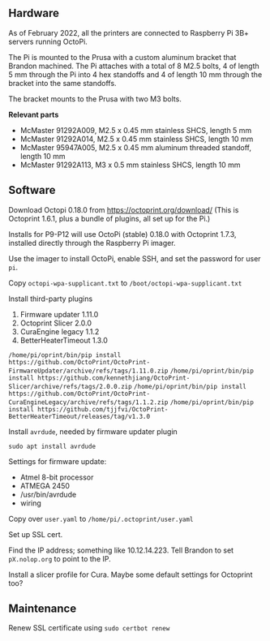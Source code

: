 ## Hardware ##

As of February 2022, all the printers are connected to Raspberry Pi 3B+ servers running OctoPi.

The Pi is mounted to the Prusa with a custom aluminum bracket that Brandon machined. The Pi attaches with a total of 8 M2.5 bolts, 4 of length 5 mm through the Pi into 4 hex standoffs and 4 of length 10 mm through the bracket into the same standoffs.

The bracket mounts to the Prusa with two M3 bolts.

**Relevant parts**

* McMaster 91292A009, M2.5 x 0.45 mm stainless SHCS, length 5 mm
* McMaster 91292A014, M2.5 x 0.45 mm stainless SHCS, length 10 mm
* McMaster 95947A005, M2.5 x 0.45 mm aluminum threaded standoff, length 10 mm
* McMaster 91292A113, M3 x 0.5 mm stainless SHCS, length 10 mm

## Software ##

Download Octopi 0.18.0 from https://octoprint.org/download/ (This is Octoprint 1.6.1, plus a bundle of plugins, all set up for the Pi.)

Installs for P9-P12 will use OctoPi (stable) 0.18.0 with Octoprint 1.7.3, installed directly through the Raspberry Pi imager.

Use the imager to install OctoPi, enable SSH, and set the password for user `pi`.

Copy `octopi-wpa-supplicant.txt` to `/boot/octopi-wpa-supplicant.txt`

Install third-party plugins

1. Firmware updater 1.11.0
2. Octoprint Slicer 2.0.0
3. CuraEngine legacy 1.1.2
4. BetterHeaterTimeout 1.3.0

`/home/pi/oprint/bin/pip install https://github.com/OctoPrint/OctoPrint-FirmwareUpdater/archive/refs/tags/1.11.0.zip`
`/home/pi/oprint/bin/pip install https://github.com/kennethjiang/OctoPrint-Slicer/archive/refs/tags/2.0.0.zip`
`/home/pi/oprint/bin/pip install https://github.com/OctoPrint/OctoPrint-CuraEngineLegacy/archive/refs/tags/1.1.2.zip`
`/home/pi/oprint/bin/pip install https://github.com/tjjfvi/OctoPrint-BetterHeaterTimeout/releases/tag/v1.3.0`

Install `avrdude`, needed by firmware updater plugin

`sudo apt install avrdude`

Settings for firmware update:

* Atmel 8-bit processor
* ATMEGA 2450
* /usr/bin/avrdude
* wiring

Copy over `user.yaml` to `/home/pi/.octoprint/user.yaml`

Set up SSL cert.

Find the IP address; something like 10.12.14.223. Tell Brandon to set `pX.nolop.org` to point to the IP.

Install a slicer profile for Cura. Maybe some default settings for Octoprint too?

## Maintenance ##

Renew SSL certificate using `sudo certbot renew`
